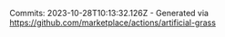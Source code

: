 Commits: 2023-10-28T10:13:32.126Z - Generated via https://github.com/marketplace/actions/artificial-grass
<br>
